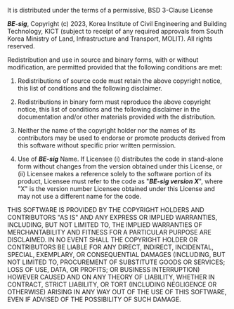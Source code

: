 It is distributed under the terms of a permissive, BSD 3-Clause License

***BE-sig***, Copyright (c) 2023, Korea Institute of Civil Engineering and Building Technology, KICT 
(subject to receipt of any required approvals from South Korea Ministry of Land, Infrastructure and Transport, MOLIT). All rights reserved.

Redistribution and use in source and binary forms, with or without
modification, are permitted provided that the following conditions are met:

1. Redistributions of source code must retain the above copyright notice, this
   list of conditions and the following disclaimer.

2. Redistributions in binary form must reproduce the above copyright notice,
   this list of conditions and the following disclaimer in the documentation
   and/or other materials provided with the distribution.

3. Neither the name of the copyright holder nor the names of its
   contributors may be used to endorse or promote products derived from
   this software without specific prior written permission.
  
4. Use of ***BE-sig*** Name. If Licensee (i) distributes the code in stand-alone form without changes from the version obtained under this License, or (ii) Licensee makes a reference solely to the software portion of its product, Licensee must refer to the code as "***BE-sig version X***", where "X" is the version number Licensee obtained under this License and may not use a different name for the code.

THIS SOFTWARE IS PROVIDED BY THE COPYRIGHT HOLDERS AND CONTRIBUTORS "AS IS"
AND ANY EXPRESS OR IMPLIED WARRANTIES, INCLUDING, BUT NOT LIMITED TO, THE
IMPLIED WARRANTIES OF MERCHANTABILITY AND FITNESS FOR A PARTICULAR PURPOSE ARE
DISCLAIMED. IN NO EVENT SHALL THE COPYRIGHT HOLDER OR CONTRIBUTORS BE LIABLE
FOR ANY DIRECT, INDIRECT, INCIDENTAL, SPECIAL, EXEMPLARY, OR CONSEQUENTIAL
DAMAGES (INCLUDING, BUT NOT LIMITED TO, PROCUREMENT OF SUBSTITUTE GOODS OR
SERVICES; LOSS OF USE, DATA, OR PROFITS; OR BUSINESS INTERRUPTION) HOWEVER
CAUSED AND ON ANY THEORY OF LIABILITY, WHETHER IN CONTRACT, STRICT LIABILITY,
OR TORT (INCLUDING NEGLIGENCE OR OTHERWISE) ARISING IN ANY WAY OUT OF THE USE
OF THIS SOFTWARE, EVEN IF ADVISED OF THE POSSIBILITY OF SUCH DAMAGE.
